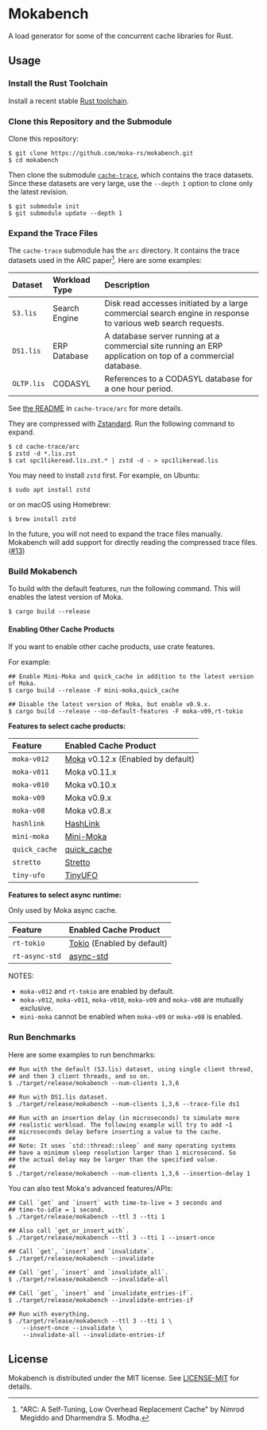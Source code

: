 # Mokabench

A load generator for some of the concurrent cache libraries for Rust.


## Usage

### Install the Rust Toolchain

Install a recent stable [Rust toolchain][rustup].

### Clone this Repository and the Submodule

Clone this repository:

```console
$ git clone https://github.com/moka-rs/mokabench.git
$ cd mokabench
```

Then clone the submodule [`cache-trace`][git-cache-trace], which contains the trace
datasets. Since these datasets are very large, use the `--depth 1` option to clone
only the latest revision.

```console
$ git submodule init
$ git submodule update --depth 1
```

### Expand the Trace Files

The `cache-trace` submodule has the `arc` directory. It contains the trace datasets
used in the ARC paper[^1]. Here are some examples:

| Dataset    | Workload Type | Description |
|:-----------|:--------------|:------------|
| `S3.lis`   | Search Engine | Disk read accesses initiated by a large commercial search engine in response to various web search requests. |
| `DS1.lis`  | ERP Database  | A database server running at a commercial site running an ERP application on top of a commercial database. |
| `OLTP.lis` | CODASYL       | References to a CODASYL database for a one hour period. |

See [the README][git-cache-trace-arc] in `cache-trace/arc` for more details.

They are compressed with [Zstandard][zstd]. Run the following command to expand.

```console
$ cd cache-trace/arc
$ zstd -d *.lis.zst
$ cat spc1likeread.lis.zst.* | zstd -d - > spc1likeread.lis
```

You may need to install `zstd` first. For example, on Ubuntu:

```console
$ sudo apt install zstd
```

or on macOS using Homebrew:

```console
$ brew install zstd
```

In the future, you will not need to expand the trace files manually. Mokabench will
add support for directly reading the compressed trace files. ([#13])

[git-cache-trace]: https://github.com/moka-rs/cache-trace
[git-cache-trace-arc]: https://github.com/moka-rs/cache-trace/tree/main/arc
[zstd]: https://facebook.github.io/zstd/
[#13]: https://github.com/moka-rs/mokabench/issues/13
[^1]: "ARC: A Self-Tuning, Low Overhead Replacement Cache" by Nimrod Megiddo and Dharmendra S. Modha.

### Build Mokabench

To build with the default features, run the following command. This will enables the
latest version of Moka.

```console
$ cargo build --release
```

#### Enabling Other Cache Products

If you want to enable other cache products, use crate features.

For example:

```console
## Enable Mini-Moka and quick_cache in addition to the latest version of Moka.
$ cargo build --release -F mini-moka,quick_cache

## Disable the latest version of Moka, but enable v0.9.x.
$ cargo build --release --no-default-features -F moka-v09,rt-tokio
```

**Features to select cache products:**

| Feature       | Enabled Cache Product |
|:--------------|:----------------------|
| `moka-v012`   | [Moka](https://crates.io/crates/moka) v0.12.x (Enabled by default) |
| `moka-v011`   |  Moka v0.11.x |
| `moka-v010`   |  Moka v0.10.x |
| `moka-v09`    |  Moka v0.9.x |
| `moka-v08`    |  Moka v0.8.x |
| `hashlink`    | [HashLink](https://crates.io/crates/hashlink) |
| `mini-moka`   | [Mini-Moka](https://crates.io/crates/mini-moka) |
| `quick_cache` | [quick_cache](https://crates.io/crates/quick_cache) |
| `stretto`     | [Stretto](https://crates.io/crates/stretto) |
| `tiny-ufo`    | [TinyUFO](https://crates.io/crates/TinyUFO) |

**Features to select async runtime:**

Only used by Moka async cache.

| Feature        | Enabled Cache Product |
|:---------------|:----------------------|
| `rt-tokio`     | [Tokio](https://crates.io/crates/tokio) (Enabled by default) |
| `rt-async-std` | [async-std](https://crates.io/crates/async-std) |

NOTES:

- `moka-v012` and `rt-tokio` are enabled by default.
- `moka-v012`, `moka-v011`, `moka-v010`, `moka-v09` and `moka-v08` are mutually
  exclusive.
- `mini-moka` cannot be enabled when `moka-v09` or `moka-v08` is enabled.


### Run Benchmarks

Here are some examples to run benchmarks:

```console
## Run with the default (S3.lis) dataset, using single client thread,
## and then 3 client threads, and so on.
$ ./target/release/mokabench --num-clients 1,3,6

## Run with DS1.lis dataset.
$ ./target/release/mokabench --num-clients 1,3,6 --trace-file ds1

## Run with an insertion delay (in microseconds) to simulate more
## realistic workload. The following example will try to add ~1
## microseconds delay before inserting a value to the cache.
##
## Note: It uses `std::thread::sleep` and many operating systems
## have a minimum sleep resolution larger than 1 microsecond. So
## the actual delay may be larger than the specified value.
##
$ ./target/release/mokabench --num-clients 1,3,6 --insertion-delay 1
```

You can also test Moka's advanced features/APIs:

```console
## Call `get` and `insert` with time-to-live = 3 seconds and
## time-to-idle = 1 second.
$ ./target/release/mokabench --ttl 3 --tti 1

## Also call `get_or_insert_with`.
$ ./target/release/mokabench --ttl 3 --tti 1 --insert-once

## Call `get`, `insert` and `invalidate`.
$ ./target/release/mokabench --invalidate

## Call `get`, `insert` and `invalidate_all`.
$ ./target/release/mokabench --invalidate-all

## Call `get`, `insert` and `invalidate_entries-if`.
$ ./target/release/mokabench --invalidate-entries-if

## Run with everything.
$ ./target/release/mokabench --ttl 3 --tti 1 \
    --insert-once --invalidate \
    --invalidate-all --invalidate-entries-if
```


## License

Mokabench is distributed under the MIT license. See [LICENSE-MIT](LICENSE-MIT) for details.

<!-- Links -->

[rustup]: https://rustup.rs
